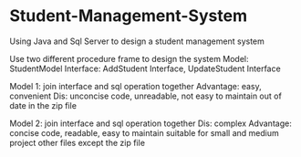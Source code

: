 # Student-Management-System
Using Java and Sql Server to design a student management system

Use two different procedure frame to design the system
Model: StudentModel
Interface: AddStudent Interface, UpdateStudent Interface

Model 1: join interface and sql operation together
Advantage: easy, convenient
Dis: unconcise code, unreadable, not easy to maintain
out of date
in the zip file

Model 2: join interface and sql operation together
Dis: complex
Advantage: concise code, readable, easy to maintain
suitable for small and medium project
other files except the zip file

